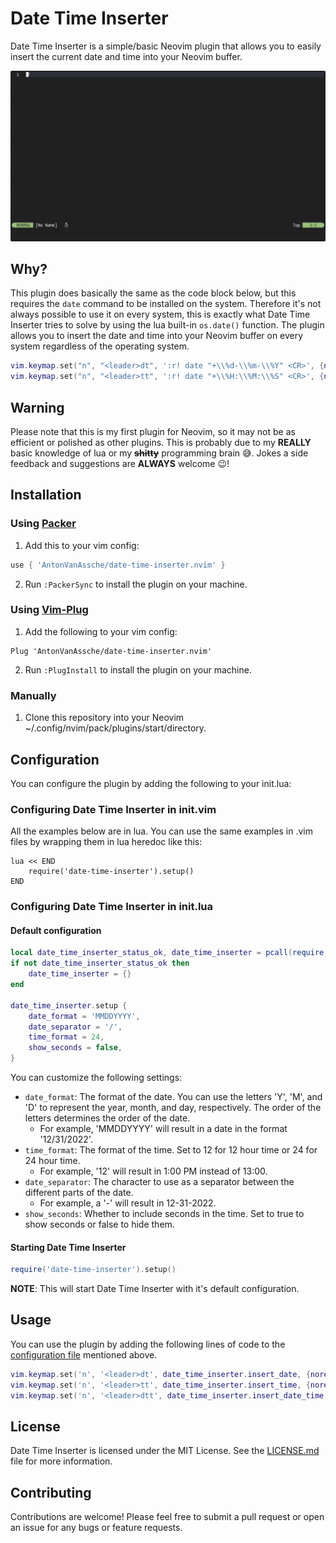 # Date Time Inserter

Date Time Inserter is a simple/basic Neovim plugin that allows you to easily insert the current date and time into your Neovim buffer.

![preview](./assets/preview.gif)

## Why?

This plugin does basically the same as the code block below, but this requires the `date` command to be installed on the system.
Therefore it's not always possible to use it on every system, this is exactly what Date Time Inserter tries to solve by using the lua built-in `os.date()` function.
The plugin allows you to insert the date and time into your Neovim buffer on every system regardless of the operating system.

```lua
vim.keymap.set("n", "<leader>dt", ':r! date "+\\%d-\\%m-\\%Y" <CR>', {noremap = true, vim.keymap.set})
vim.keymap.set("n", "<leader>tt", ':r! date "+\\%H:\\%M:\\%S" <CR>', {noremap = true, vim.keymap.set})
```

## Warning

Please note that this is my first plugin for Neovim, so it may not be as efficient or polished as other plugins.
This is probably due to my **REALLY** basic knowledge of lua or my **~~shitty~~** programming brain 😅.
Jokes a side feedback and suggestions are **ALWAYS** welcome 😉!

## Installation

### Using [Packer](https://github.com/wbthomason/packer.nvim)

1. Add this to your vim config:

```lua
use { 'AntonVanAssche/date-time-inserter.nvim' }
```

2. Run `:PackerSync` to install the plugin on your machine.

### Using [Vim-Plug](https://github.com/junegunn/vim-plug)

1. Add the following to your vim config:

```vim
Plug 'AntonVanAssche/date-time-inserter.nvim'
```

2. Run `:PlugInstall` to install the plugin on your machine.

### Manually

1. Clone this repository into your Neovim ~/.config/nvim/pack/plugins/start/directory.

## Configuration

You can configure the plugin by adding the following to your init.lua:

### Configuring Date Time Inserter in init.vim

All the examples below are in lua. You can use the same examples in .vim files by wrapping them in lua heredoc like this:

```vim
lua << END
    require('date-time-inserter').setup()
END
```

### Configuring Date Time Inserter in init.lua

#### Default configuration

```lua
local date_time_inserter_status_ok, date_time_inserter = pcall(require, "date-time-inserter")
if not date_time_inserter_status_ok then
    date_time_inserter = {}
end

date_time_inserter.setup {
    date_format = 'MMDDYYYY',
    date_separator = '/',
    time_format = 24,
    show_seconds = false,
}
```

You can customize the following settings:

-   `date_format`: The format of the date. You can use the letters 'Y', 'M', and 'D' to represent the year, month, and day, respectively. The order of the letters determines the order of the date.
    -   For example, 'MMDDYYYY' will result in a date in the format '12/31/2022'.
-   `time_format`: The format of the time. Set to 12 for 12 hour time or 24 for 24 hour time.
    -   For example, '12' will result in 1:00 PM instead of 13:00.
-   `date_separator`: The character to use as a separator between the different parts of the date.
    -   For example, a '-' will result in 12-31-2022.
-   `show_seconds`: Whether to include seconds in the time. Set to true to show seconds or false to hide them.

#### Starting Date Time Inserter

```lua
require('date-time-inserter').setup()
```

**NOTE**: This will start Date Time Inserter with it's default configuration.

## Usage

You can use the plugin by adding the following lines of code to the [configuration file](#default-configuration) mentioned above.

```lua
vim.keymap.set('n', '<leader>dt', date_time_inserter.insert_date, {noremap = true, silent = true})
vim.keymap.set('n', '<leader>tt', date_time_inserter.insert_time, {noremap = true, silent = true})
vim.keymap.set('n', '<leader>dtt', date_time_inserter.insert_date_time, {noremap = true, silent = true})
```

## License

Date Time Inserter is licensed under the MIT License. See the [LICENSE.md](./LICENSE.md) file for more information.

## Contributing

Contributions are welcome! Please feel free to submit a pull request or open an issue for any bugs or feature requests.
